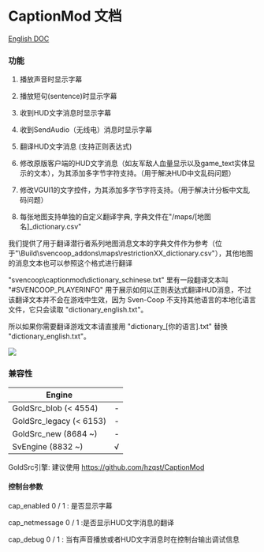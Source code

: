 # CaptionMod 文档

[English DOC](CaptionMod.md)

### 功能

1. 播放声音时显示字幕

2. 播放短句(sentence)时显示字幕

3. 收到HUD文字消息时显示字幕

4. 收到SendAudio（无线电）消息时显示字幕

5. 翻译HUD文字消息 (支持正则表达式)

6. 修改原版客户端的HUD文字消息（如友军敌人血量显示以及game_text实体显示的文本），为其添加多字节字符支持。（用于解决HUD中文乱码问题）

7. 修改VGUI1的文字控件，为其添加多字节字符支持。（用于解决计分板中文乱码问题）

8. 每张地图支持单独的自定义翻译字典, 字典文件在"/maps/[地图名]_dictionary.csv"

我们提供了用于翻译潜行者系列地图消息文本的字典文件作为参考（位于"\Build\svencoop_addons\maps\restrictionXX_dictionary.csv"），其他地图的消息文本也可以参照这个格式进行翻译

"svencoop\captionmod\dictionary_schinese.txt" 里有一段翻译文本叫 "#SVENCOOP_PLAYERINFO" 用于展示如何以正则表达式翻译HUD消息，不过该翻译文本并不会在游戏中生效，因为 Sven-Coop 不支持其他语言的本地化语言文件，它只会读取 "dictionary_english.txt"。

所以如果你需要翻译游戏文本请直接用 "dictionary_[你的语言].txt" 替换 "dictionary_english.txt"。

![](https://github.com/hzqst/MetaHookSv/raw/main/img/1.png)

### 兼容性

|        Engine            |      |
|        ----              | ---- |
| GoldSrc_blob   (< 4554)  | -    |
| GoldSrc_legacy (< 6153)  | -    |
| GoldSrc_new    (8684 ~)  | -    |
| SvEngine       (8832 ~)  | √    |

GoldSrc引擎: 建议使用 https://github.com/hzqst/CaptionMod

#### 控制台参数

cap_enabled 0 / 1 : 是否显示字幕

cap_netmessage 0 / 1 :是否显示HUD文字消息的翻译

cap_debug 0 / 1 : 当有声音播放或者HUD文字消息时在控制台输出调试信息

